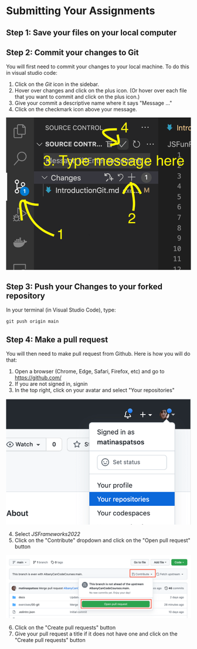 # Submitting Your Assignments

## Step 1: Save your files on your local computer

## Step 2: Commit your changes to Git

You will first need to commit your changes to your local machine. To do this in visual studio code:

1. Click on the _Git_ icon in the sidebar.
2. Hover over changes and click on the plus icon. (Or hover over each file that you want to commit and click on the plus icon.)
3. Give your commit a descriptive name where it says "Message ..."
4. Click on the checkmark icon above your message.

![Make a git commit in Visual Studio Code](img/git-commit.png)

## Step 3: Push your Changes to your forked repository

In your terminal (in Visual Studio Code), type:

```
git push origin main
```

## Step 4: Make a pull request

You will then need to make pull request from Github. Here is how you will do that:

1. Open a browser (Chrome, Edge, Safari, Firefox, etc) and go to https://github.com/
2. If you are not signed in, signin
3. In the top right, click on your avatar and select "Your repositories"

![Open your repositories in Github](img/git-your-repositories.png)

4. Select _JSFrameworks2022_
5. Click on the "Contribute" dropdown and click on the "Open pull request" button

![Opening a pull request](img/open-pull-request.png)

6. Click on the "Create pull requests" button
7. Give your pull request a title if it does not have one and click on the "Create pull requests" button
